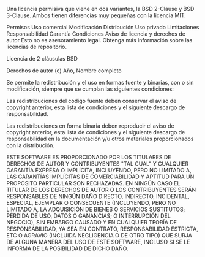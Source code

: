 Una licencia permisiva que viene en dos variantes, la BSD 2-Clause y BSD 3-Clause. Ambos tienen diferencias muy pequeñas con la licencia MIT.

Permisos
 Uso comercial
 Modificación
 Distribución
 Uso privado
Limitaciones
 Responsabilidad
 Garantía
Condiciones
 Aviso de licencia y derechos de autor
Esto no es asesoramiento legal. Obtenga más información sobre las licencias de repositorio.

Licencia de 2 cláusulas BSD

Derechos de autor (c) Año, Nombre completo

Se permite la redistribución y el uso en formas fuente y binarias, con o sin modificación, siempre que se cumplan las siguientes condiciones:

Las redistribuciones del código fuente deben conservar el aviso de copyright anterior, esta lista de condiciones y el siguiente descargo de responsabilidad.

Las redistribuciones en forma binaria deben reproducir el aviso de copyright anterior, esta lista de condiciones y el siguiente descargo de responsabilidad en la documentación y/u otros materiales proporcionados con la distribución.

ESTE SOFTWARE ES PROPORCIONADO POR LOS TITULARES DE DERECHOS DE AUTOR Y CONTRIBUYENTES "TAL CUAL" Y CUALQUIER GARANTÍA EXPRESA O IMPLÍCITA, INCLUYENDO, PERO NO LIMITADO A, LAS GARANTÍAS IMPLÍCITAS DE COMERCIABILIDAD Y APTITUD PARA UN PROPÓSITO PARTICULAR SON RECHAZADAS. EN NINGÚN CASO EL TITULAR DE LOS DERECHOS DE AUTOR O LOS CONTRIBUYENTES SERÁN RESPONSABLES DE NINGÚN DAÑO DIRECTO, INDIRECTO, INCIDENTAL, ESPECIAL, EJEMPLAR O CONSECUENTE (INCLUYENDO, PERO NO LIMITADO A, LA ADQUISICIÓN DE BIENES O SERVICIOS SUSTITUTOS; PÉRDIDA DE USO, DATOS O GANANCIAS; O INTERRUPCIÓN DEL NEGOCIO), SIN EMBARGO CAUSADO Y EN CUALQUIER TEORÍA DE RESPONSABILIDAD, YA SEA EN CONTRATO, RESPONSABILIDAD ESTRICTA, ETC O AGRAVIO (INCLUIDA NEGLIGENCIA O DE OTRO TIPO) QUE SURJA DE ALGUNA MANERA DEL USO DE ESTE SOFTWARE, INCLUSO SI SE LE INFORMA DE LA POSIBILIDAD DE DICHO DAÑO.